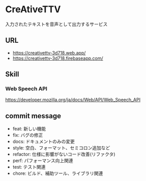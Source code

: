 # CreAtiveTTV
入力されたテキストを音声として出力するサービス
## URL
- https://creativettv-3d718.web.app/<br>
- https://creativettv-3d718.firebaseapp.com/
## Skill
### Web Speech API
https://developer.mozilla.org/ja/docs/Web/API/Web_Speech_API
## commit message
- feat: 新しい機能
- fix: バグの修正
- docs: ドキュメントのみの変更
- style: 空白、フォーマット、セミコロン追加など
- refactor: 仕様に影響がないコード改善(リファクタ)
- perf: パフォーマンス向上関連
- test: テスト関連
- chore: ビルド、補助ツール、ライブラリ関連

